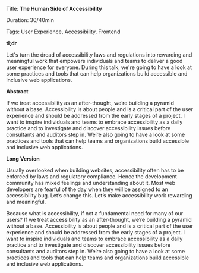 Title: **The Human Side of Accessibility**

Duration: 30/40min

Tags: User Experience, Accessibility, Frontend

**tl;dr**

Let's turn the dread of accessibility laws and regulations into rewarding and meaningful work that empowers individuals and teams to deliver a good user experience for everyone. During this talk, we're going to have a look at some practices and tools that can help organizations build accessible and inclusive web applications.

**Abstract**

If we treat accessibility as an after-thought, we’re building a pyramid without a base. Accessibility is about people and is a critical part of the user experience and should be addressed from the early stages of a project. I want to inspire individuals and teams to embrace accessibility as a daily practice and to investigate and discover accessibility issues before consultants and auditors step in. We’re also going to have a look at some practices and tools that can help teams and organizations build accessible and inclusive web applications.

**Long Version**

Usually overlooked when building websites, accessibility often has to be enforced by laws and regulatory compliance. Hence the development community has mixed feelings and understanding about it. Most web developers are fearful of the day when they will be assigned to an accessibility bug. Let’s change this. Let’s make accessibility work rewarding and meaningful.

Because what is accessibility, if not a fundamental need for many of our users? If we treat accessibility as an after-thought, we’re building a pyramid without a base. Accessibility is about people and is a critical part of the user experience and should be addressed from the early stages of a project. I want to inspire individuals and teams to embrace accessibility as a daily practice and to investigate and discover accessibility issues before consultants and auditors step in. We’re also going to have a look at some practices and tools that can help teams and organizations build accessible and inclusive web applications.
